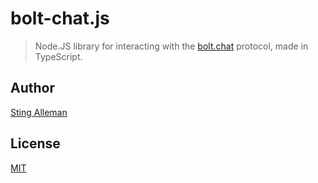 # bolt-chat.js

> Node.JS library for interacting with the [bolt.chat](github.com/bolt-chat/bolt.chat) protocol, made in TypeScript.

## Author

[Sting Alleman](https://github.com/stingalleman)

## License

[MIT](https://github.com/stingalleman/bolt.js/blob/develop/LICENSE)
